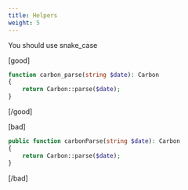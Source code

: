 ```yaml
---
title: Helpers
weight: 5
---
```


You should use snake_case

[good]
```php
function carbon_parse(string $date): Carbon
{
    return Carbon::parse($date);
}
```
[/good]

[bad]
```php
public function carbonParse(string $date): Carbon
{
    return Carbon::parse($date);
}
```
[/bad]
